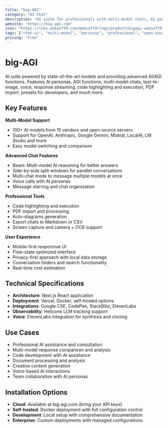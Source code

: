 ```yaml
---
title: "big-AGI"
category: "AI Chat"
description: "AI suite for professionals with multi-model chats, AI personas, advanced functions, and polished UX powered by 100+ models"
website: "https://big-agi.com"
icon: "https://libs.websoft9.com/Websoft9/logo/product/bigagi-websoft9.png"
tags: ["chat-ui", "multi-model", "personas", "professional", "open-source"]
pricing: "Free"
---
```


# big-AGI

AI suite powered by state-of-the-art models and providing advanced AI/AGI functions. Features AI personas, AGI functions, multi-model chats, text-to-image, voice, response streaming, code highlighting and execution, PDF import, presets for developers, and much more.

## Key Features

**Multi-Model Support**
- 100+ AI models from 15 vendors and open-source servers
- Support for OpenAI, Anthropic, Google Gemini, Mistral, LocalAI, LM Studio and more
- Easy model switching and comparison

**Advanced Chat Features**
- Beam: Multi-model AI reasoning for better answers
- Side-by-side split windows for parallel conversations
- Multi-chat mode to message multiple models at once
- Voice calls with AI personas
- Message starring and chat organization

**Professional Tools**
- Code highlighting and execution
- PDF import and processing
- Auto-diagrams generation
- Export chats to Markdown or CSV
- Screen capture and camera + OCR support

**User Experience**
- Mobile-first responsive UI
- Flow-state optimized interface
- Privacy-first approach with local data storage
- Conversation folders and search functionality
- Real-time cost estimation

## Technical Specifications

- **Architecture**: Next.js React application
- **Deployment**: Vercel, Docker, self-hosted options
- **Integrations**: Google CSE, CodePen, StackBlitz, ElevenLabs
- **Observability**: Helicone LLM tracking support
- **Voice**: ElevenLabs integration for synthesis and cloning

## Use Cases

- Professional AI assistance and consultation
- Multi-model response comparison and analysis
- Code development with AI assistance
- Document processing and analysis
- Creative content generation
- Voice-based AI interactions
- Team collaboration with AI personas

## Installation Options

- **Cloud**: Available at big-agi.com (bring your API keys)
- **Self-hosted**: Docker deployment with full configuration control
- **Development**: Local setup with comprehensive documentation
- **Enterprise**: Custom deployments with managed configurations
